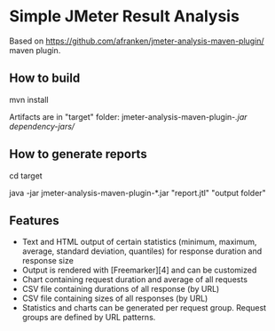 Simple JMeter Result Analysis
=============================
Based on https://github.com/afranken/jmeter-analysis-maven-plugin/ maven plugin.

How to build
------------
mvn install

Artifacts are in "target" folder:
jmeter-analysis-maven-plugin-*.jar
dependency-jars/*

How to generate reports
-----------------------
cd target

java -jar jmeter-analysis-maven-plugin-*.jar "report.jtl" "output folder"

Features
--------
* Text and HTML output of certain statistics (minimum, maximum, average, standard deviation, quantiles) for response duration and response size
* Output is rendered with [Freemarker][4] and can be customized
* Chart containing request duration and average of all requests
* CSV file containing durations of all response (by URL)
* CSV file containing sizes of all responses (by URL)
* Statistics and charts can be generated per request group. Request groups are defined by URL patterns.
